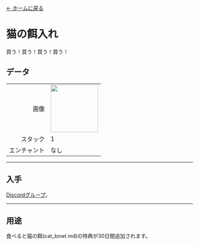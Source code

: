 [← ホームに戻る](../)
# 猫の餌入れ
買う！買う！買う！買う！

## データ
<table>
    <tr><td align="end">画像</td><td><img src="https://i.imgur.com/wxw402A.png" width="128"/></td></tr>
    <tr><td align="end">スタック</td><td>1</td></tr>
    <tr><td align="end">エンチャント</td><td>なし</td></tr>
</table>

---

## 入手
[Discordグループ](../feature/discord_server.md)。

---

## 用途
食べると猫の餌(cat_bowl.md)の特典が30日間追加されます。
